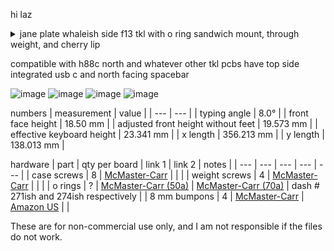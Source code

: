 hi laz 

<details> 
  <summary>jane plate whaleish side f13 tkl with o ring sandwich mount, through weight, and cherry lip </summary>
   i'm not saying you can't ask me to make this wkl butttt 
</details>

compatible with h88c north and whatever other tkl pcbs have top side integrated usb c and north facing spacebar 

![image](https://user-images.githubusercontent.com/66137164/210181490-f66ee59e-3350-4ee4-9275-c88daf587489.png)
![image](https://user-images.githubusercontent.com/66137164/210181520-fcd32738-7401-4a0d-9ee9-3fd90da03125.png)
![image](https://user-images.githubusercontent.com/66137164/210182339-e2b5f4e3-d10c-409b-9841-3f8fb4f8f548.png)
![image](https://user-images.githubusercontent.com/66137164/210182350-282129af-a656-41c7-9aae-1dea47cdad90.png)

numbers
| measurement | value | 
| --- | --- |
| typing angle | 8.0° |
| front face height | 18.50 mm |
| adjusted front height without feet | 19.573 mm |
| effective keyboard height | 23.341 mm |
| x length | 356.213 mm | 
| y length | 138.013 mm | 

hardware
| part | qty per board | link 1 | link 2 | notes |
| --- | --- | --- | --- | --- | 
| case screws          | 8 | [McMaster-Carr](https://www.mcmaster.com/91292A113/)       |                                                                | |
| weight screws        | 4 | [McMaster-Carr](https://www.mcmaster.com/92125A082/)       |                                                                | |
| o rings              | ? | [McMaster-Carr (50a)](https://www.mcmaster.com/1173N512/)  | [McMaster-Carr (70a)](https://www.mcmaster.com/9452K373/)      | dash # 271ish and 274ish respectively |
| 8 mm bumpons         | 4 | [McMaster-Carr](https://www.mcmaster.com/95495K65/)        | [Amazon US](https://www.amazon.com/gp/product/B01ACPT2LU)      | |

These are for non-commercial use only, and I am not responsible if the files do not work. 
